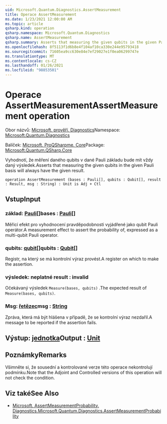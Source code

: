 ```yaml
---
uid: Microsoft.Quantum.Diagnostics.AssertMeasurement
title: Operace AssertMeasurement
ms.date: 1/23/2021 12:00:00 AM
ms.topic: article
qsharp.kind: operation
qsharp.namespace: Microsoft.Quantum.Diagnostics
qsharp.name: AssertMeasurement
qsharp.summary: Asserts that measuring the given qubits in the given Pauli basis will always have the given result.
ms.openlocfilehash: 8f5113f1d6b8e4f104af10ca330e244e95793418
ms.sourcegitcommit: 71605ea9cc630e84e7ef29027e1f0ea06299747e
ms.translationtype: MT
ms.contentlocale: cs-CZ
ms.lasthandoff: 01/26/2021
ms.locfileid: "98853501"
---
```

# <a name="assertmeasurement-operation"></a><span data-ttu-id="dd574-102">Operace AssertMeasurement</span><span class="sxs-lookup"><span data-stu-id="dd574-102">AssertMeasurement operation</span></span>

<span data-ttu-id="dd574-103">Obor názvů: [Microsoft. prověří. Diagnostics](xref:Microsoft.Quantum.Diagnostics)</span><span class="sxs-lookup"><span data-stu-id="dd574-103">Namespace: [Microsoft.Quantum.Diagnostics](xref:Microsoft.Quantum.Diagnostics)</span></span>

<span data-ttu-id="dd574-104">Balíček: [Microsoft. ProQSharpme. Core](https://nuget.org/packages/Microsoft.Quantum.QSharp.Core)</span><span class="sxs-lookup"><span data-stu-id="dd574-104">Package: [Microsoft.Quantum.QSharp.Core](https://nuget.org/packages/Microsoft.Quantum.QSharp.Core)</span></span>


<span data-ttu-id="dd574-105">Vyhodnotí, že měření daného qubits v dané Pauli základu bude mít vždy daný výsledek.</span><span class="sxs-lookup"><span data-stu-id="dd574-105">Asserts that measuring the given qubits in the given Pauli basis will always have the given result.</span></span>

```qsharp
operation AssertMeasurement (bases : Pauli[], qubits : Qubit[], result : Result, msg : String) : Unit is Adj + Ctl
```


## <a name="input"></a><span data-ttu-id="dd574-106">Vstup</span><span class="sxs-lookup"><span data-stu-id="dd574-106">Input</span></span>

### <a name="bases--pauli"></a><span data-ttu-id="dd574-107">základ: [Pauli](xref:microsoft.quantum.lang-ref.pauli)[]</span><span class="sxs-lookup"><span data-stu-id="dd574-107">bases : [Pauli](xref:microsoft.quantum.lang-ref.pauli)[]</span></span>

<span data-ttu-id="dd574-108">Měřicí efekt pro vyhodnocení pravděpodobnosti vyjádřené jako qubit Pauli operátor.</span><span class="sxs-lookup"><span data-stu-id="dd574-108">A measurement effect to assert the probability of, expressed as a multi-qubit Pauli operator.</span></span>


### <a name="qubits--qubit"></a><span data-ttu-id="dd574-109">qubits: [qubit](xref:microsoft.quantum.lang-ref.qubit)[]</span><span class="sxs-lookup"><span data-stu-id="dd574-109">qubits : [Qubit](xref:microsoft.quantum.lang-ref.qubit)[]</span></span>

<span data-ttu-id="dd574-110">Registr, na který se má kontrolní výraz provést.</span><span class="sxs-lookup"><span data-stu-id="dd574-110">A register on which to make the assertion.</span></span>


### <a name="result--__invalidresult__"></a><span data-ttu-id="dd574-111">výsledek: __neplatné <Result>__</span><span class="sxs-lookup"><span data-stu-id="dd574-111">result : __invalid<Result>__</span></span>

<span data-ttu-id="dd574-112">Očekávaný výsledek `Measure(bases, qubits)` .</span><span class="sxs-lookup"><span data-stu-id="dd574-112">The expected result of `Measure(bases, qubits)`.</span></span>


### <a name="msg--string"></a><span data-ttu-id="dd574-113">Msg: [řetězec](xref:microsoft.quantum.lang-ref.string)</span><span class="sxs-lookup"><span data-stu-id="dd574-113">msg : [String](xref:microsoft.quantum.lang-ref.string)</span></span>

<span data-ttu-id="dd574-114">Zpráva, která má být hlášena v případě, že se kontrolní výraz nezdařil.</span><span class="sxs-lookup"><span data-stu-id="dd574-114">A message to be reported if the assertion fails.</span></span>



## <a name="output--unit"></a><span data-ttu-id="dd574-115">Výstup: [jednotka](xref:microsoft.quantum.lang-ref.unit)</span><span class="sxs-lookup"><span data-stu-id="dd574-115">Output : [Unit](xref:microsoft.quantum.lang-ref.unit)</span></span>



## <a name="remarks"></a><span data-ttu-id="dd574-116">Poznámky</span><span class="sxs-lookup"><span data-stu-id="dd574-116">Remarks</span></span>

<span data-ttu-id="dd574-117">Všimněte si, že sousední a kontrolované verze této operace nekontrolují podmínku.</span><span class="sxs-lookup"><span data-stu-id="dd574-117">Note that the Adjoint and Controlled versions of this operation will not check the condition.</span></span>

## <a name="see-also"></a><span data-ttu-id="dd574-118">Viz také</span><span class="sxs-lookup"><span data-stu-id="dd574-118">See Also</span></span>

- [<span data-ttu-id="dd574-119">Microsoft. AssertMeasurementProbability. Diagnostics.</span><span class="sxs-lookup"><span data-stu-id="dd574-119">Microsoft.Quantum.Diagnostics.AssertMeasurementProbability</span></span>](xref:Microsoft.Quantum.Diagnostics.AssertMeasurementProbability)